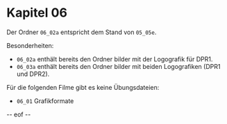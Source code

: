 # Kapitel 06 

Der Ordner `06_02a` entspricht dem Stand von `05_05e`.

Besonderheiten: 
- `06_02a` enthält bereits den Ordner bilder mit der Logografik für DPR1.
- `06_03a` enthält bereits den Ordner bilder mit beiden Logografiken (DPR1 und DPR2). 

Für die folgenden Filme gibt es keine Übungsdateien: 
- `06_01` Grafikformate 

-- eof --